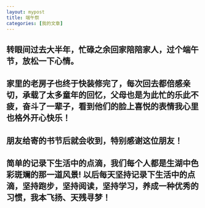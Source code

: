 ```yaml
---
layout: mypost
title: 端午祭
categories: [我的文章]
---
```

##  转眼间过去大半年，忙碌之余回家陪陪家人，过个端午节，放松一下心情。
##  家里的老房子也终于快装修完了，每次回去都倍感亲切，承载了太多童年的回忆，父母也是为此忙的乐此不疲，奋斗了一辈子，看到他们的脸上喜悦的表情我心里也格外开心快乐！
##  朋友给寄的书节后就会收到，特别感谢这位朋友！
##  简单的记录下生活中的点滴，我们每个人都是生湖中色彩斑斓的那一道风景! 以后每天坚持记录下生活中的点滴，坚持跑步，坚持阅读，坚持学习，养成一种优秀的习惯，我本飞扬、天残寻梦！
